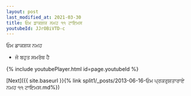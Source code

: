 ```yaml
---
layout: post
last_modified_at: 2021-03-30
title: ਓਮ ਡਾਕਸ਼ਯ ਨਮਹ ੧੧ ਟਾਇਮਸ
youtubeId: JJrOBiVTD-c
---
```

 
 
 ਓਮ ਡਾਕਸ਼ਯ ਨਮਹ  
 
 -  ਜੋ ਬਹੁਤ ਸਮਰੱਥ ਹੈ 
 
  
 
  
 
 
 
 
 
 


{% include youtubePlayer.html id=page.youtubeId %}
 
[Next]({{ site.baseurl }}{% link  split1/_posts/2013-06-16-ਓਮ ਪ੍ਰਕਰੁਸ਼ਤਾਰਾਏ ਨਮਹ ੧੧ ਟਾਇਮਸ.md%})
 
